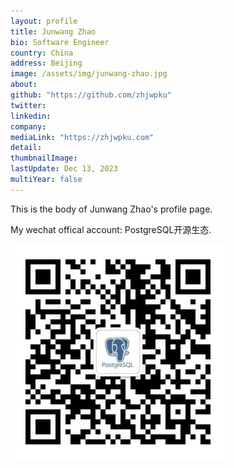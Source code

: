 ```yaml
---
layout: profile
title: Junwang Zhao
bio: Software Engineer
country: China
address: Beijing
image: /assets/img/junwang-zhao.jpg
about:
github: "https://github.com/zhjwpku"
twitter: 
linkedin:
company:
mediaLink: "https://zhjwpku.com"
detail:
thumbnailImage:
lastUpdate: Dec 13, 2023
multiYear: false
---
```


This is the body of Junwang Zhao's profile page.

My wechat offical account: PostgreSQL开源生态.

![wechat offical account qrcode](/assets/img/junwang-zhao.jpg)
